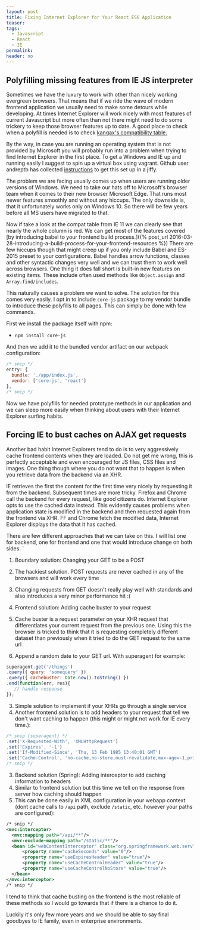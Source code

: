 ```yaml
---
layout: post
title: Fixing Internet Explorer for Your React ES6 Application
teaser:
tags:
  - Javascript
  - React
  - IE
permalink:
header: no
---
```


## Polyfilling missing features from IE JS interpreter

Sometimes we have the luxury to work with other than nicely working evergreen browsers. That means that if we ride the wave of modern frontend application we usually need to make some detours while developing. At times Internet Explorer will work nicely with most features of current Javascript but more often than not there might need to do some trickery to keep those browser features up to date. A good place to check when a polyfill is needed is to check [kangax's compatibility table.](https://kangax.github.io/compat-table/es6/)

By the way, in case you are running an operating system that is not provided by Microsoft you will probably run into a problem when trying to find Internet Explorer in the first place. To get a Windows and IE up and running easily I suggest to spin up a virtual box using vagrant. Github user andreptb has collected [instructions](https://gist.github.com/andreptb/57e388df5e881937e62a) to get this set up in a jiffy.

The problem we are facing usually comes up when users are running older versions of Windows. We need to take our hats off to Microsoft's browser team when it comes to their new browser Microsoft Edge. That runs most newer features smoothly and without any hiccups. The only downside is, that it unfortunately works only on Windows 10. So there will be few years before all MS users have migrated to that.

Now if take a look at the compat table from IE 11 we can clearly see that nearly the whole column is red. We can get most of the features covered [by introducing babel to your frontend build process.]({% post_url 2016-03-28-introducing-a-build-process-for-your-frontend-resources %}) There are few hiccups though that might creep up if you only include Babel and ES-2015 preset to your configurations. Babel handles arrow functions, classes and other syntactic changes very well and we can trust them to work well across browsers. One thing it does fall short is built-in new features on existing items. These include often used methods like `Object.assign` and `Array.find/includes`.

This naturally causes a problem we want to solve. The solution for this comes very easily. I opt in to include `core-js` package to my vendor bundle to introduce these polyfills to all pages. This can simply be done with few commands.

First we install the package itself with npm:

* `npm install core-js`

And then we add it to the bundled vendor artifact on our webpack configuration:

```javascript
/* snip */
entry: {
  bundle: './app/index.js',
  vendor: ['core-js', 'react']
},
/* snip */
```

Now we have polyfills for needed prototype methods in our application and we can sleep more easily when thinking about users with their Internet Explorer surfing habits.

## Forcing IE to bust caches on AJAX get requests

Another bad habit Internet Explorers tend to do is to very aggressively cache frontend contents when they are loaded. Do not get me wrong, this is perfectly acceptable and even encouraged for JS files, CSS files and images. One thing though where you do not want that to happen is when you retrieve data from the backend via an XHR.

IE retrieves the first the content for the first time very nicely by requesting it from the backend. Subsequent times are more tricky. Firefox and Chrome call the backend for every request, like good citizens do. Internet Explorer opts to use the cached data instead. This evidently causes problems when application state is modified in the backend and then requested again from the frontend via XHR. FF and Chrome fetch the modified data, Internet Explorer displays the data that it has cached.

There are few different approaches that we can take on this. I will list one for backend, one for frontend and one that would introduce change on both sides. `

1. Boundary solution: Changing your GET to be a POST
  1. The hackiest solution. POST requests are never cached in any of the browsers and will work every time
  2. Changing requests from GET doesn't really play well with standards and also introduces a very minor performance hit :(

2. Frontend solution: Adding cache buster to your request
  1. Cache buster is a request parameter on your XHR request that differentiates your current request from the previous one. Using this the browser is tricked to think that it is requesting completely different dataset than previously when it tried to do the GET request to the same url
  2. Append a random date to your GET url. With superagent for example:

  ```javascript
  superagent.get('/things')
  .query({ query: 'somequery' })
  .query({ cachebuster: Date.now().toString() })
  .end(function(err, res){
     // handle response
  });
  ```

  3. Simple solution to implement if your XHRs go through a single service
  4. Another frontend solution is to add headers to your request that tell we don't want caching to happen (this might or might not work for IE every time.):

  ```javascript
  /* snip (superagent) */
  .set('X-Requested-With', 'XMLHttpRequest')
  .set('Expires', '-1')
  .set('If-Modified-Since', 'Thu, 13 Feb 1985 13:40:01 GMT')
  .set('Cache-Control', 'no-cache,no-store,must-revalidate,max-age=-1,private')
  /* snip */
  ````

3. Backend solution (Spring): Adding interceptor to add caching information to headers
  1. Similar to frontend solution but this time we tell on the response from server how caching should happen
  2. This can be done easily in XML configuration in your webapp context (dont cache calls to `/api` path, exclude `/static`, etc. however your paths are configured):

  ```xml
  /* snip */
  <mvc:interceptor>
    <mvc:mapping path="/api/**"/>
    <mvc:exclude-mapping path="/static/**"/>
    <bean id="webContentInterceptor" class="org.springframework.web.servlet.mvc.WebContentInterceptor">
        <property name="cacheSeconds" value="0"/>
        <property name="useExpiresHeader" value="true"/>
        <property name="useCacheControlHeader" value="true"/>
        <property name="useCacheControlNoStore" value="true"/>
    </bean>
  </mvc:interceptor>
  /* snip */
  ```

I tend to think that cache busting on the frontend is the most reliable of these methods so I would go towards that if there is a chance to do it.

Luckily it's only few more years and we should be able to say final goodbyes to IE family, even in enterprise environments.
